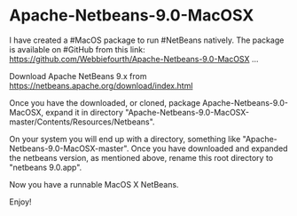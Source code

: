 # Apache-Netbeans-9.0-MacOSX

I have created a #MacOS package to run #NetBeans natively. The package is available on #GitHub from this link:
https://github.com/Webbiefourth/Apache-Netbeans-9.0-MacOSX …

Download Apache NetBeans 9.x from https://netbeans.apache.org/download/index.html

Once you have the downloaded, or cloned, package Apache-Netbeans-9.0-MacOSX, expand it in directory "Apache-Netbeans-9.0-MacOSX-master/Contents/Resources/Netbeans".

On your system you will end up with a directory, something like "Apache-Netbeans-9.0-MacOSX-master". Once you have downloaded and expanded the netbeans version, as mentioned above, rename this root directory to "netbeans 9.0.app". 

Now you have a runnable MacOS X NetBeans.

Enjoy!
